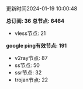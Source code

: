 更新时间2024-01-19 10:00:48

**总订阅: 36**
**总节点: 6464**
- vless节点: 21

**google ping有效节点: 191**
- v2ray节点: 87
- ss节点: 50
- ssr节点: 32
- trojan节点: 22
